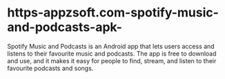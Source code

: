 # https-appzsoft.com-spotify-music-and-podcasts-apk-
Spotify Music and Podcasts is an Android app that lets users access and listens to their favourite music and podcasts. The app is free to download and use, and it makes it easy for people to find, stream, and listen to their favourite podcasts and songs.
